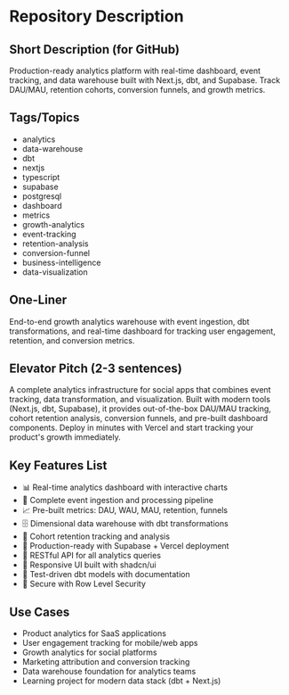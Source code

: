 # Repository Description

## Short Description (for GitHub)

Production-ready analytics platform with real-time dashboard, event tracking, and data warehouse built with Next.js, dbt, and Supabase. Track DAU/MAU, retention cohorts, conversion funnels, and growth metrics.

## Tags/Topics

- analytics
- data-warehouse
- dbt
- nextjs
- typescript
- supabase
- postgresql
- dashboard
- metrics
- growth-analytics
- event-tracking
- retention-analysis
- conversion-funnel
- business-intelligence
- data-visualization

## One-Liner

End-to-end growth analytics warehouse with event ingestion, dbt transformations, and real-time dashboard for tracking user engagement, retention, and conversion metrics.

## Elevator Pitch (2-3 sentences)

A complete analytics infrastructure for social apps that combines event tracking, data transformation, and visualization. Built with modern tools (Next.js, dbt, Supabase), it provides out-of-the-box DAU/MAU tracking, cohort retention analysis, conversion funnels, and pre-built dashboard components. Deploy in minutes with Vercel and start tracking your product's growth immediately.

## Key Features List

- 📊 Real-time analytics dashboard with interactive charts
- 🔄 Complete event ingestion and processing pipeline  
- 📈 Pre-built metrics: DAU, WAU, MAU, retention, funnels
- 🗄️ Dimensional data warehouse with dbt transformations
- 🎯 Cohort retention tracking and analysis
- 🚀 Production-ready with Supabase + Vercel deployment
- 🔌 RESTful API for all analytics queries
- 📱 Responsive UI built with shadcn/ui
- 🧪 Test-driven dbt models with documentation
- 🔐 Secure with Row Level Security

## Use Cases

- Product analytics for SaaS applications
- User engagement tracking for mobile/web apps
- Growth analytics for social platforms
- Marketing attribution and conversion tracking
- Data warehouse foundation for analytics teams
- Learning project for modern data stack (dbt + Next.js)
